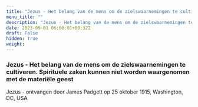 ```yaml
---
title: "Jezus - Het belang van de mens om de zielswaarnemingen te cultiveren. Spirituele zaken kunnen niet worden waargenomen met de materiële geest"
menu_title: ""
description: "Jezus - Het belang van de mens om de zielswaarnemingen te cultiveren. Spirituele zaken kunnen niet worden waargenomen met de materiële geest"
date: 2023-09-01 06:00:01+00:322
draft: False
hidden: True
weight:
---
```

### Jezus - Het belang van de mens om de zielswaarnemingen te cultiveren. Spirituele zaken kunnen niet worden waargenomen met de materiële geest

Jezus - ontvangen door James Padgett op 25 oktober 1915, Washington, DC, USA.
